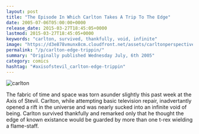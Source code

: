 ```yaml
---
layout: post
title: "The Episode In Which Carlton Takes A Trip To The Edge"
date: 2005-07-06T05:00:00+0000
release_date: 2015-03-27T18:45:05+0000
lastmod: 2015-03-27T18:45:05+0000
keywords: "carlton, survived, thankfully, void, infinite"
image: "https://d3e878vmunx8cm.cloudfront.net/assets/carltonperspective.jpg"
permalink: "/p/carlton-edge-trippin/"
summary: "Originally published Wednesday July, 6th 2005"
category: comics
hashtag: "#axisofstevil_carlton-edge-trippin"
---
```


![carlton](https://d3e878vmunx8cm.cloudfront.net/assets/carltonperspective.jpg)

The fabric of time and space was torn asunder slightly this past week at the Axis of Stevil. Carlton, while attempting basic television repair, inadvertantly opened a rift in the universe and was nearly sucked into an infinite void of being. Carlton survived thankfully and remarked only that he thought the edge of known existance would be guarded by more than one t-rex wielding a flame-staff.
